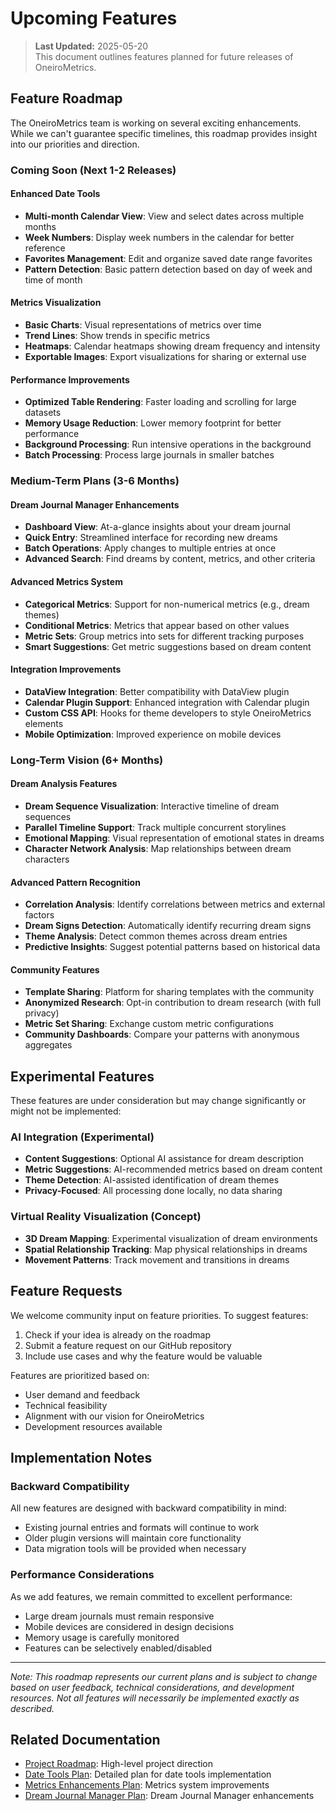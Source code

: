# Upcoming Features

> **Last Updated:** 2025-05-20  
> This document outlines features planned for future releases of OneiroMetrics.

## Feature Roadmap

The OneiroMetrics team is working on several exciting enhancements. While we can't guarantee specific timelines, this roadmap provides insight into our priorities and direction.

### Coming Soon (Next 1-2 Releases)

#### Enhanced Date Tools
- **Multi-month Calendar View**: View and select dates across multiple months
- **Week Numbers**: Display week numbers in the calendar for better reference
- **Favorites Management**: Edit and organize saved date range favorites
- **Pattern Detection**: Basic pattern detection based on day of week and time of month

#### Metrics Visualization
- **Basic Charts**: Visual representations of metrics over time
- **Trend Lines**: Show trends in specific metrics
- **Heatmaps**: Calendar heatmaps showing dream frequency and intensity
- **Exportable Images**: Export visualizations for sharing or external use

#### Performance Improvements
- **Optimized Table Rendering**: Faster loading and scrolling for large datasets
- **Memory Usage Reduction**: Lower memory footprint for better performance
- **Background Processing**: Run intensive operations in the background
- **Batch Processing**: Process large journals in smaller batches

### Medium-Term Plans (3-6 Months)

#### Dream Journal Manager Enhancements
- **Dashboard View**: At-a-glance insights about your dream journal
- **Quick Entry**: Streamlined interface for recording new dreams
- **Batch Operations**: Apply changes to multiple entries at once
- **Advanced Search**: Find dreams by content, metrics, and other criteria

#### Advanced Metrics System
- **Categorical Metrics**: Support for non-numerical metrics (e.g., dream themes)
- **Conditional Metrics**: Metrics that appear based on other values
- **Metric Sets**: Group metrics into sets for different tracking purposes
- **Smart Suggestions**: Get metric suggestions based on dream content

#### Integration Improvements
- **DataView Integration**: Better compatibility with DataView plugin
- **Calendar Plugin Support**: Enhanced integration with Calendar plugin
- **Custom CSS API**: Hooks for theme developers to style OneiroMetrics elements
- **Mobile Optimization**: Improved experience on mobile devices

### Long-Term Vision (6+ Months)

#### Dream Analysis Features
- **Dream Sequence Visualization**: Interactive timeline of dream sequences
- **Parallel Timeline Support**: Track multiple concurrent storylines
- **Emotional Mapping**: Visual representation of emotional states in dreams
- **Character Network Analysis**: Map relationships between dream characters

#### Advanced Pattern Recognition
- **Correlation Analysis**: Identify correlations between metrics and external factors
- **Dream Signs Detection**: Automatically identify recurring dream signs
- **Theme Analysis**: Detect common themes across dream entries
- **Predictive Insights**: Suggest potential patterns based on historical data

#### Community Features
- **Template Sharing**: Platform for sharing templates with the community
- **Anonymized Research**: Opt-in contribution to dream research (with full privacy)
- **Metric Set Sharing**: Exchange custom metric configurations
- **Community Dashboards**: Compare your patterns with anonymous aggregates

## Experimental Features

These features are under consideration but may change significantly or might not be implemented:

### AI Integration (Experimental)
- **Content Suggestions**: Optional AI assistance for dream description
- **Metric Suggestions**: AI-recommended metrics based on dream content
- **Theme Detection**: AI-assisted identification of dream themes
- **Privacy-Focused**: All processing done locally, no data sharing

### Virtual Reality Visualization (Concept)
- **3D Dream Mapping**: Experimental visualization of dream environments
- **Spatial Relationship Tracking**: Map physical relationships in dreams
- **Movement Patterns**: Track movement and transitions in dreams

## Feature Requests

We welcome community input on feature priorities. To suggest features:

1. Check if your idea is already on the roadmap
2. Submit a feature request on our GitHub repository
3. Include use cases and why the feature would be valuable

Features are prioritized based on:
- User demand and feedback
- Technical feasibility
- Alignment with our vision for OneiroMetrics
- Development resources available

## Implementation Notes

### Backward Compatibility

All new features are designed with backward compatibility in mind:
- Existing journal entries and formats will continue to work
- Older plugin versions will maintain core functionality
- Data migration tools will be provided when necessary

### Performance Considerations

As we add features, we remain committed to excellent performance:
- Large dream journals must remain responsive
- Mobile devices are considered in design decisions
- Memory usage is carefully monitored
- Features can be selectively enabled/disabled

---

*Note: This roadmap represents our current plans and is subject to change based on user feedback, technical considerations, and development resources. Not all features will necessarily be implemented exactly as described.*

## Related Documentation

- [Project Roadmap](../roadmap.md): High-level project direction
- [Date Tools Plan](./date-tools.md): Detailed plan for date tools implementation
- [Metrics Enhancements Plan](./metrics-enhancements.md): Metrics system improvements
- [Dream Journal Manager Plan](./dream-journal-manager.md): Dream Journal Manager enhancements 